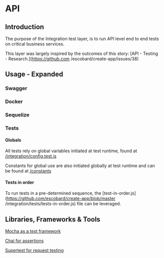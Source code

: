 # API

## Introduction

The purpose of the Integration test layer, is to run API level end to end tests on critical business services.

This layer was largely inspired by the outcomes of this story: [API - Testing - Research.](https://github.com
/escobard/create-app/issues/38)

## Usage - Expanded 

### Swagger

### Docker

### Sequelize

### Tests

#### Globals 

All tests rely on global variables initiated at test runtime, found at [/integration/config.test.js](https://github.com/escobard/create-app/blob/master/integration/config.test.js)

Constants for global use are also initiated globally at test runtime and can be found at [/constants](https://github.com/escobard/create-app/tree/master/integration/constants)

#### Tests in order

To run tests in a pre-determined sequence, the [test-in-order.js](https://github.com/escobard/create-app/blob/master
/integration/tests/tests-in-order.js) file can be leveraged.


## Libraries, Frameworks & Tools

[Mocha as a test framework](https://mochajs.org/)

[Chai for assertions](https://www.chaijs.com/)

[Supertest for request testing](https://github.com/visionmedia/supertest)
